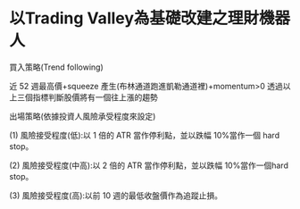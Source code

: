 # 以Trading Valley為基礎改建之理財機器人
買入策略(Trend following)

近 52 週最高價+squeeze 產生(布林通道跑進凱勒通道裡)+momentum>0 透過以上三個指標判斷股價將有一個往上漲的趨勢

出場策略(依據投資人風險承受程度來設定)

(1)	風險接受程度(低):以 1 倍的 ATR 當作停利點，並以跌幅 10%當作一個 hard
stop。

(2)	風險接受程度(中高):以 2 倍的 ATR 當作停利點，並以跌幅 10%當作一個hard stop。

(3)	風險接受程度(高):以前 10 週的最低收盤價作為追蹤止損。


